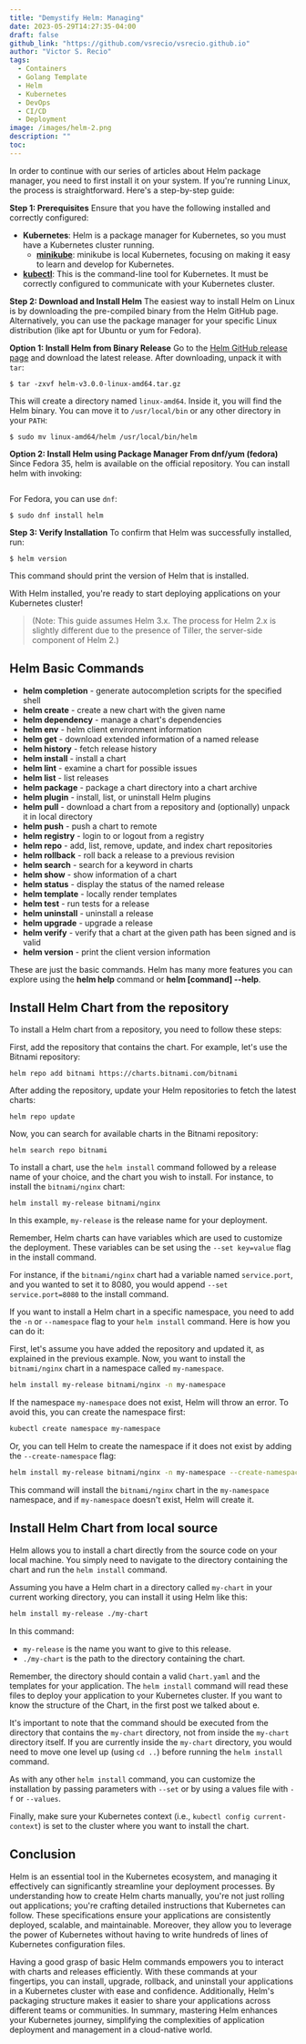 ```yaml
---
title: "Demystify Helm: Managing"
date: 2023-05-29T14:27:35-04:00
draft: false
github_link: "https://github.com/vsrecio/vsrecio.github.io"
author: "Victor S. Recio"
tags:
  - Containers
  - Golang Template
  - Helm
  - Kubernetes
  - DevOps
  - CI/CD
  - Deployment
image: /images/helm-2.png
description: ""
toc: 
---
```


In order to continue with our series of articles about Helm package manager, you need to first install it on your system. If you're running Linux, the process is straightforward. Here's a step-by-step guide:

**Step 1: Prerequisites**
Ensure that you have the following installed and correctly configured:
- **Kubernetes**: Helm is a package manager for Kubernetes, so you must have a Kubernetes cluster running.
    - [**minikube**](https://minikube.sigs.k8s.io/docs/): minikube is local Kubernetes, focusing on making it easy to learn and develop for Kubernetes.
- [**kubectl**](https://kubernetes.io/docs/tasks/tools/): This is the command-line tool for Kubernetes. It must be correctly configured to communicate with your Kubernetes cluster.

**Step 2: Download and Install Helm**
The easiest way to install Helm on Linux is by downloading the pre-compiled binary from the Helm GitHub page. Alternatively, you can use the package manager for your specific Linux distribution (like apt for Ubuntu or yum for Fedora).

**Option 1: Install Helm from Binary Release**
Go to the [Helm GitHub release page](https://github.com/helm/helm/releases) and download the latest release. After downloading, unpack it with `tar`:

```
$ tar -zxvf helm-v3.0.0-linux-amd64.tar.gz
```

This will create a directory named `linux-amd64`. Inside it, you will find the Helm binary. You can move it to `/usr/local/bin` or any other directory in your `PATH`:

```
$ sudo mv linux-amd64/helm /usr/local/bin/helm
```

**Option 2: Install Helm using Package Manager From dnf/yum (fedora)**
Since Fedora 35, helm is available on the official repository. You can install helm with invoking:

```$ sudo dnf install helm
```

For Fedora, you can use `dnf`:

```
$ sudo dnf install helm
```

**Step 3: Verify Installation**
To confirm that Helm was successfully installed, run:

```
$ helm version
```

This command should print the version of Helm that is installed.

With Helm installed, you're ready to start deploying applications on your Kubernetes cluster!

> (Note: This guide assumes Helm 3.x. The process for Helm 2.x is slightly different due to the presence of Tiller, the server-side component of Helm 2.)

## Helm Basic Commands

* **helm completion** - generate autocompletion scripts for the specified shell
* **helm create** - create a new chart with the given name
* **helm dependency** - manage a chart's dependencies
* **helm env** - helm client environment information
* **helm get** - download extended information of a named release
* **helm history** - fetch release history
* **helm install** - install a chart
* **helm lint** - examine a chart for possible issues
* **helm list** - list releases
* **helm package** - package a chart directory into a chart archive
* **helm plugin** - install, list, or uninstall Helm plugins
* **helm pull** - download a chart from a repository and (optionally) unpack it in local directory
* **helm push** - push a chart to remote
* **helm registry** - login to or logout from a registry
* **helm repo** - add, list, remove, update, and index chart repositories
* **helm rollback** - roll back a release to a previous revision
* **helm search** - search for a keyword in charts
* **helm show** - show information of a chart
* **helm status** - display the status of the named release
* **helm template** - locally render templates
* **helm test** - run tests for a release
* **helm uninstall** - uninstall a release
* **helm upgrade** - upgrade a release
* **helm verify** - verify that a chart at the given path has been signed and is valid
* **helm version** - print the client version information

These are just the basic commands. Helm has many more features you can explore using the **helm help** command or **helm [command] --help**.

## Install Helm Chart from the repository

To install a Helm chart from a repository, you need to follow these steps:

First, add the repository that contains the chart. For example, let's use the Bitnami repository:

```
helm repo add bitnami https://charts.bitnami.com/bitnami
```

After adding the repository, update your Helm repositories to fetch the latest charts:

```
helm repo update
```

Now, you can search for available charts in the Bitnami repository:

```
helm search repo bitnami
```

To install a chart, use the `helm install` command followed by a release name of your choice, and the chart you wish to install. For instance, to install the `bitnami/nginx` chart:
```
helm install my-release bitnami/nginx
```
In this example, `my-release` is the release name for your deployment.

Remember, Helm charts can have variables which are used to customize the deployment. These variables can be set using the `--set key=value` flag in the install command.

For instance, if the `bitnami/nginx` chart had a variable named `service.port`, and you wanted to set it to 8080, you would append `--set service.port=8080` to the install command.

If you want to install a Helm chart in a specific namespace, you need to add the `-n` or `--namespace` flag to your `helm install` command. Here is how you can do it:

First, let's assume you have added the repository and updated it, as explained in the previous example. Now, you want to install the `bitnami/nginx` chart in a namespace called `my-namespace`.

```bash
helm install my-release bitnami/nginx -n my-namespace
```

If the namespace `my-namespace` does not exist, Helm will throw an error. To avoid this, you can create the namespace first:

```bash
kubectl create namespace my-namespace
```

Or, you can tell Helm to create the namespace if it does not exist by adding the `--create-namespace` flag:

```bash
helm install my-release bitnami/nginx -n my-namespace --create-namespace
```

This command will install the `bitnami/nginx` chart in the `my-namespace` namespace, and if `my-namespace` doesn't exist, Helm will create it.

## Install Helm Chart from local source

Helm allows you to install a chart directly from the source code on your local machine. You simply need to navigate to the directory containing the chart and run the `helm install` command.

Assuming you have a Helm chart in a directory called `my-chart` in your current working directory, you can install it using Helm like this:

```bash
helm install my-release ./my-chart
```

In this command:

- `my-release` is the name you want to give to this release.
- `./my-chart` is the path to the directory containing the chart.

Remember, the directory should contain a valid `Chart.yaml` and the templates for your application. The `helm install` command will read these files to deploy your application to your Kubernetes cluster. If you want to know the structure of the Chart, in the first post we talked about e.

It's important to note that the command should be executed from the directory that contains the `my-chart` directory, not from inside the `my-chart` directory itself. If you are currently inside the `my-chart` directory, you would need to move one level up (using `cd ..`) before running the `helm install` command.

As with any other `helm install` command, you can customize the installation by passing parameters with `--set` or by using a values file with `-f` or `--values`.

Finally, make sure your Kubernetes context (i.e., `kubectl config current-context`) is set to the cluster where you want to install the chart.

## Conclusion

Helm is an essential tool in the Kubernetes ecosystem, and managing it effectively can significantly streamline your deployment processes. By understanding how to create Helm charts manually, you're not just rolling out applications; you're crafting detailed instructions that Kubernetes can follow. These specifications ensure your applications are consistently deployed, scalable, and maintainable. Moreover, they allow you to leverage the power of Kubernetes without having to write hundreds of lines of Kubernetes configuration files.

Having a good grasp of basic Helm commands empowers you to interact with charts and releases efficiently. With these commands at your fingertips, you can install, upgrade, rollback, and uninstall your applications in a Kubernetes cluster with ease and confidence. Additionally, Helm's packaging structure makes it easier to share your applications across different teams or communities. In summary, mastering Helm enhances your Kubernetes journey, simplifying the complexities of application deployment and management in a cloud-native world.